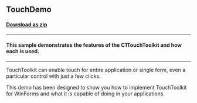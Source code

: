 ## TouchDemo
#### [Download as zip](https://grapecity.github.io/DownGit/#/home?url=https://github.com/GrapeCity/ComponentOne-WinForms-Samples/tree/master/NetFramework\WinForms\CS\TouchDemo)
____
#### This sample demonstrates the features of the C1TouchToolkit and how each is used.
____
TouchToolkit can enable touch for entire application  or single form, even a particular control with just a few clicks.

This demo has been designed to show you how to implement TouchToolkit for WinForms and what it is capable of doing in your applications.

